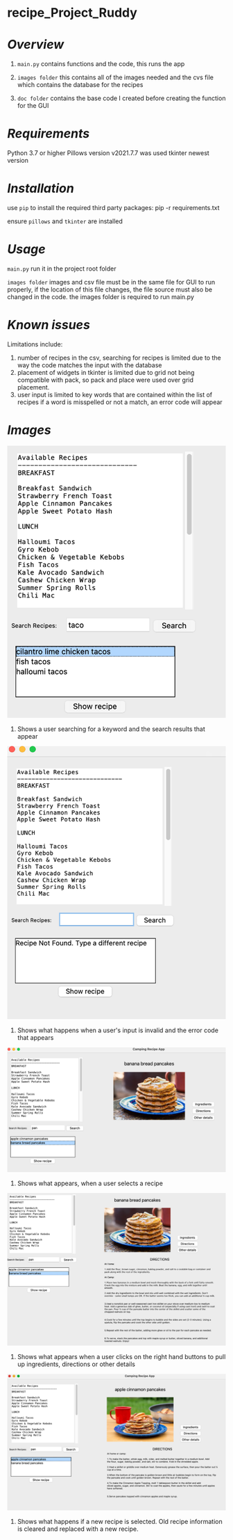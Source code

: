 # recipe_Project_Ruddy

_**Overview**_
====================

1. ``main.py`` contains functions and the code, this runs the app

1. ``images folder`` this contains all of the images needed and the 
cvs file which contains the database for the recipes 

1. ``doc folder`` contains the base code I created before creating the function for the GUI

_**Requirements**_
====================

Python 3.7 or higher
Pillows version v2021.7.7 was used
tkinter newest version

_**Installation**_
====================

use ``pip`` to install the required third party packages: pip -r requirements.txt

ensure ``pillows`` and ``tkinter`` are installed

_**Usage**_
====================

``main.py`` run it in the project root folder

``images folder`` images and csv file must be in the same file for GUI to run properly, if 
the location of this file changes, the file source must also be changed in the code. the images folder is required to run main.py

_**Known issues**_
====================

Limitations include:

1. number of recipes in the csv, searching for recipes is limited due to the way the code matches the input with the database
1. placement of widgets in tkinter is limited due to grid not being compatible with pack, so pack and place were used over 
grid placement. 
1. user input is limited to key words that are contained within the list of recipes
if a word is misspelled or not a match, an error code will appear

_**Images**_
================
![Screenshot](doc/search_results.png) 

1. Shows a user searching for a keyword and the search results that appear 

![Screenshot](doc/error_code.png) 

1. Shows what happens when a user's input is invalid and the error code that appears

![Screenshot](doc/select_recipe.png) 

1. Shows what appears, when a user selects a recipe

![Screenshot](doc/recipe_dir.png) 

1. Shows what appears when a user clicks on the right hand buttons to pull up ingredients, directions or other details

![Screenshot](doc/new_recipe.png) 

1. Shows what happens if a new recipe is selected. Old recipe information is cleared and replaced with a new recipe. 